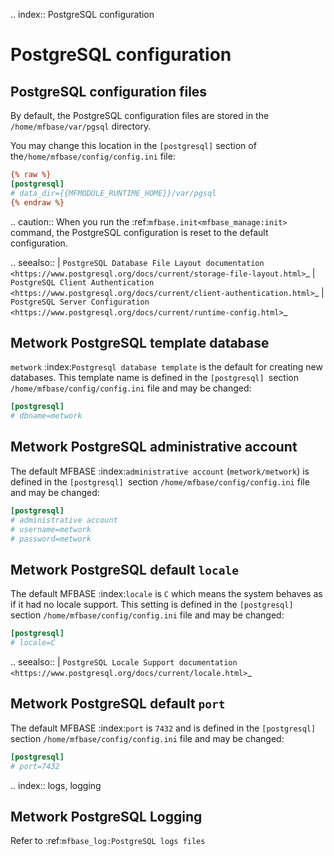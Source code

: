 .. index:: PostgreSQL configuration
# PostgreSQL configuration 

## PostgreSQL configuration files 

By default, the PostgreSQL configuration files are stored in the `/home/mfbase/var/pgsql` directory.

You may change this location in the `[postgresql]` section of the`/home/mfbase/config/config.ini` file:
```cfg
{% raw %}
[postgresql]
# data_dir={{MFMODULE_RUNTIME_HOME}}/var/pgsql
{% endraw %}
```

.. caution::
	When you run the :ref:`mfbase.init<mfbase_manage:init>` command, the PostgreSQL configuration is reset to the default configuration.

.. seealso::
	| `PostgreSQL Database File Layout documentation <https://www.postgresql.org/docs/current/storage-file-layout.html>`_
    | `PostgreSQL Client Authentication <https://www.postgresql.org/docs/current/client-authentication.html>`_
    | `PostgreSQL Server Configuration <https://www.postgresql.org/docs/current/runtime-config.html>`_

## Metwork PostgreSQL template database

`metwork` :index:`Postgresql database template` is the default for creating new databases. This template name is defined in the `[postgresql] `section `/home/mfbase/config/config.ini` file and may be changed:
```cfg
[postgresql]
# dbname=metwork

```

## Metwork PostgreSQL administrative account

The default MFBASE :index:`administrative account` (`metwork/metwork`) is defined in the `[postgresql] `section `/home/mfbase/config/config.ini` file and may be changed:
```cfg
[postgresql]
# administrative account
# username=metwork
# password=metwork

```

## Metwork PostgreSQL default `locale`

The default MFBASE :index:`locale` is `C` which means the system behaves as if it had no locale support. This setting is defined in the `[postgresql] `section `/home/mfbase/config/config.ini` file and may be changed:
```cfg
[postgresql]
# locale=C

```
.. seealso::
	| `PostgreSQL Locale Support documentation <https://www.postgresql.org/docs/current/locale.html>`_

## Metwork PostgreSQL default `port`

The default MFBASE :index:`port` is `7432` and is defined in the `[postgresql] `section `/home/mfbase/config/config.ini` file and may be changed:
```cfg
[postgresql]
# port=7432

```

.. index:: logs, logging
## Metwork PostgreSQL Logging

Refer to :ref:`mfbase_log:PostgreSQL logs files` 

<!--
Intentional comment to prevent m2r from generating bad rst statements when the file ends with a block .. xxx ::
-->

